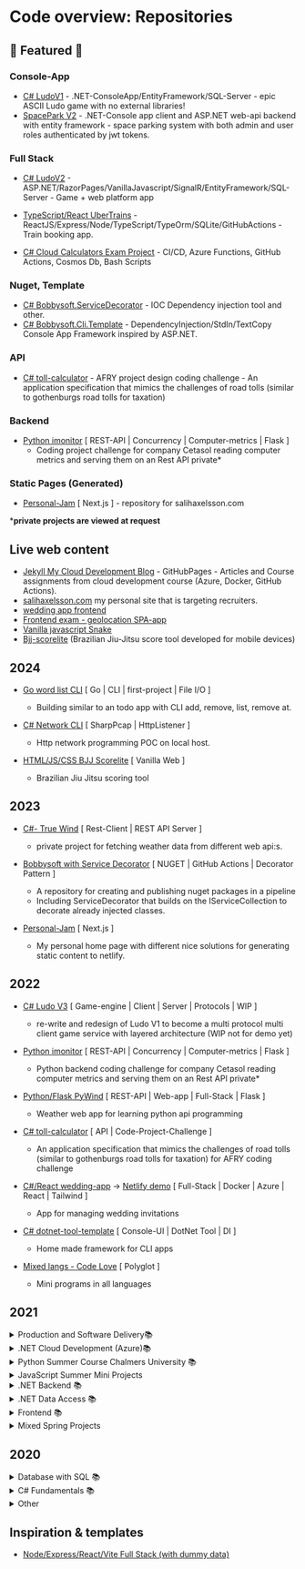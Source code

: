 # Code overview: Repositories

## 🚀 Featured 🚀

### Console-App

- [C# LudoV1](https://github.com/RobinAxelsson/LudoV1) - .NET-ConsoleApp/EntityFramework/SQL-Server - epic ASCII Ludo game with no external libraries!
- [SpacePark V2](https://github.com/RobinAxelsson/SpaceParkV2) - .NET-Console app client and ASP.NET web-api backend with entity framework - space parking system with both admin and user roles authenticated by jwt tokens.

### Full Stack
- [C# LudoV2](https://github.com/RobinAxelsson/LudoV2) - ASP.NET/RazorPages/VanillaJavascript/SignalR/EntityFramework/SQL-Server - Game + web platform app
- [TypeScript/React UberTrains](https://github.com/RobinAxelsson/UberTrains) - ReactJS/Express/Node/TypeScript/TypeOrm/SQLite/GitHubActions - Train booking app.

- [C# Cloud Calculators Exam Project](https://github.com/RobinAxelsson/AzureCloudExam) - CI/CD, Azure Functions, GitHub Actions, Cosmos Db, Bash Scripts

### Nuget, Template
- [C# Bobbysoft.ServiceDecorator](https://github.com/RobinAxelsson/Bobbysoft.ServiceDecorator) - IOC Dependency injection tool and other.
- [C# Bobbysoft.Cli.Template](https://github.com/RobinAxelsson/Bobbysoft.Cli.Template) - DependencyInjection/StdIn/TextCopy Console App Framework inspired by ASP.NET.

### API

- [C# toll-calculator](https://github.com/RobinAxelsson/toll-calculator) - AFRY project design coding challenge - An application specification that mimics the challenges of road tolls (similar to gothenburgs road tolls for taxation)

### Backend

- [Python imonitor](https://github.com/RobinAxelsson/rax-imonitor)  [ REST-API | Concurrency | Computer-metrics | Flask ]
    - Coding project challenge for company Cetasol reading computer metrics and serving them on an Rest API private*

### Static Pages (Generated)

- [Personal-Jam](https://github.com/robinAxelsson/personal-jam) [ Next.js ] - repository for salihaxelsson.com

***private projects are viewed at request**


## Live web content
- [Jekyll My Cloud Development Blog](https://robinaxelsson.github.io/) - GitHubPages - Articles and Course assignments from cloud development course (Azure, Docker, GitHub Actions).
- [salihaxelsson.com](https://salihaxelsson.com/) my personal site that is targeting recruiters.
- [wedding app frontend](https://kind-goldwasser-ae48e1.netlify.app/)
- [Frontend exam - geolocation SPA-app](https://stoic-panini-7fb81f.netlify.app/)
- [Vanilla javascript Snake](https://nervous-shannon-18ef1a.netlify.app/)
- [Bjj-scorelite](https://bjj-scorelite.netlify.app/) (Brazilian Jiu-Jitsu score tool developed for mobile devices)


## 2024

- [Go word list CLI](https://github.com/RobinAxelsson/go_words) [ Go | CLI | first-project | File I/O ]
    - Building similar to an todo app with CLI add, remove, list, remove at.

- [C# Network CLI](https://github.com/RobinAxelsson/network_cli) [ SharpPcap | HttpListener ]
    - Http network programming POC on local host.

- [HTML/JS/CSS BJJ Scorelite](https://github.com/RobinAxelsson/bjj-scorelite) [ Vanilla Web ]
    - Brazilian Jiu Jitsu scoring tool

## 2023
 
- [C#- True Wind](https://github.com/RobinAxelsson/Rax.TrueWind) [ Rest-Client | REST API Server ]
    - private project for fetching weather data from different web api:s.

- [Bobbysoft with Service Decorator](https://github.com/RobinAxelsson/Bobbysoft) [ NUGET | GitHub Actions | Decorator Pattern ]
    - A repository for creating and publishing nuget packages in a pipeline
    - Including ServiceDecorator that builds on the IServiceCollection to decorate already injected classes.

 - [Personal-Jam](https://github.com/robinAxelsson/personal-jam) [ Next.js ]
    - My personal home page with different nice solutions for generating static content to netlify.

## 2022

- [C# Ludo V3](https://github.com/RobinAxelsson/LudoV3) [ Game-engine | Client | Server | Protocols | WIP ]
    - re-write and redesign of Ludo V1 to become a multi protocol multi client game service with layered architecture (WIP not for demo yet)

- [Python imonitor](https://github.com/RobinAxelsson/rax-imonitor)  [ REST-API | Concurrency | Computer-metrics | Flask ]
    - Python backend coding challenge for company Cetasol reading computer metrics and serving them on an Rest API private*

- [Python/Flask PyWind](https://github.com/RobinAxelsson/pywind) [ REST-API | Web-app | Full-Stack | Flask ]
    - Weather web app for learning python api programming

- [C# toll-calculator](https://github.com/RobinAxelsson/toll-calculator) [ API | Code-Project-Challenge ]
    - An application specification that mimics the challenges of road tolls (similar to gothenburgs road tolls for taxation) for AFRY coding challenge

- [C#/React wedding-app](https://github.com/RobinAxelsson/wedding-app) -> [Netlify demo](https://kind-goldwasser-ae48e1.netlify.app/) [ Full-Stack | Docker | Azure | React | Tailwind ]
    - App for managing wedding invitations 

- [C# dotnet-tool-template](https://github.com/RobinAxelsson/dotnet-tool-template) [ Console-UI | DotNet Tool | DI ]
    - Home made framework for CLI apps

- [Mixed langs - Code Love](https://github.com/RobinAxelsson/code-love) [ Polyglot ]
    - Mini programs in all languages


## 2021

<details>
<summary>Production and Software Delivery📚</summary>

- [TypeScript/React UberTrains](https://github.com/RobinAxelsson/UberTrains) 📚

</details>

<details>
<summary>.NET Cloud Development (Azure)📚</summary>

- [My Cloud Development Blog](https://robinaxelsson.github.io/)
- [Azure Cloud Exam Project](https://github.com/RobinAxelsson/AzureCloudExam)
- [ConsoleBlobApp](https://github.com/RobinAxelsson/ConsoleBlobApp)
- [AzureCTF](https://github.com/RobinAxelsson/AzureCTF)
- [FavouriteLinkWebApp](https://github.com/RobinAxelsson/FavouriteLinkWebApp)

</details>

<details>
<summary>Python Summer Course Chalmers University 📚</summary>

- [Python-3h-exam](https://github.com/RobinAxelsson/python_exam)
- [Chalmers-LAB1](https://github.com/RobinAxelsson/ChalmersLab1)
- [Chalmers-LAB2](https://github.com/RobinAxelsson/ChalmersLab2)
- [Chalmers-LAB3](https://github.com/RobinAxelsson/ChalmersLab3)

</details>

<details>
<summary>JavaScript Summer Mini Projects</summary>

- [RomanNumerals](https://github.com/RobinAxelsson/RomanNumerals)
- [ConsoleSnakeNode](https://github.com/RobinAxelsson/NodeConsoleSnake)
- [Browser based multiplayer Snake (repo)](https://github.com/RobinAxelsson/JS-Browser-Snake)
- [Browser based multiplayer Snake (hosted Netlify)](https://nervous-shannon-18ef1a.netlify.app/)

</details>

<details>
<summary>.NET Backend 📚</summary>

- [Final Exam (private repo)](https://github.com/PGBSNH20/hemtenta-RobinAxelsson)
- [LudoV2](https://github.com/PGBSNH20/ludo-v2-group-g5_albin-robin)
- [SpaceParkV2](https://github.com/RobinAxelsson/SpaceParkV2)

</details>
<details>
<summary>.NET Data Access 📚</summary>

- [Final Exam (private repo)](https://github.com/RobinAxelsson/net-dataaccess-exam)
- [LudoV1](https://github.com/RobinAxelsson/LudoV1)
- [SpaceParkV1](https://github.com/RobinAxelsson/SpaceParkV1)

</details>

<details>
<summary>Frontend 📚</summary>

- [Final project repo](https://github.com/RobinAxelsson/robin-axelsson-web-project)
- [Final project hosted on Netlify](https://stoic-panini-7fb81f.netlify.app/)

</details>

<details>
<summary>Mixed Spring Projects</summary>

- [MatchRacingPairing](https://github.com/RobinAxelsson/MatchRacing)
- [RAX-GoogleAPI (only private)](https://github.com/RobinAxelsson/RAX-GoogleAPI)
- [CatiaV5-Snake](https://github.com/RobinAxelsson/CAT_Snake)
- [SpotifyAPI-SQL-Client](https://github.com/RobinAxelsson/SpotifyApiSQLClient)
- [LiveNETCompiler](https://github.com/RobinAxelsson/LiveNETCompiler)
- [Advanced WebSocket Tutorial](https://github.com/RobinAxelsson/WebSocketsTutorial)
- [Http_LAB](https://github.com/RobinAxelsson/http_lab)
- [RAX_Utilities](https://github.com/RobinAxelsson/RAX_Utilities)

</details>


## 2020

<details>
<summary>Database with SQL 📚</summary>

- [SQLStore - Food Chain](https://github.com/RobinAxelsson/SQL_Store_DatabaseCourse)

</details>
<details>
<summary>C# Fundamentals 📚</summary>

- [WPF-Store (Exam Project)](https://github.com/johancz/PGBSNH20-Projektarbete-Butik)
- [WPF-Playground](https://github.com/RobinAxelsson/WPFPlayground)
- [FlagLesson](https://github.com/RobinAxelsson/FlagLessonGUI)
- [C# assignment 3](https://github.com/johancz/PGBSNH20_Csharp_Assignment_3)

</details>
<details>
<summary>Other</summary>

- [C# SecretPerson](https://github.com/RobinAxelsson/SecretPerson)
- [CATVB-Scripting](https://github.com/RobinAxelsson/CATVB-scripting)
- [VB-scripts First Scripts (private)](https://github.com/RobinAxelsson/MyFirstScripts)

</details>


## Inspiration & templates

- [Node/Express/React/Vite Full Stack (with dummy data)](https://github.com/RobinAxelsson/nodehill-template)
